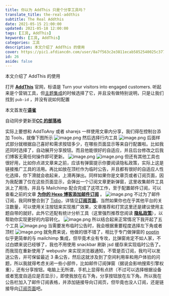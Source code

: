 ```yaml
---
title: 你以为 AddThis 只是个分享工具吗？
translate_title: the-real-addthis
subtitle: The Real Addthis
date: 2021-05-15 21:00:00
updated: 2021-05-18 12:00:00
tags: [工具, AddThis]
keywords: [工具, AddThis]
categories: 工具
description: 本文介绍了 AddThis 的使用
cover: https://pic1.afdiancdn.com/user/8a7f563c2e3811ecab5852540025c377/common/bbf0970587cfd0f4a654efda9c375844_w1920_h1080_s216.jpg
id: 26
aside: false
---
```


本文介绍了 AddThis 的使用

<!-- more -->

打开 [**AddThis**](https://www.addthis.com/) 官网，标语是 Turn your visitors into engaged customers. 听起来是个营销工具，但[主题集成](https://butterfly.js.org/posts/ceeb73f/#分享)的时候选择了它，并且没有做特别说明，只是让我们找到 `pub-id` ，并没有说如何配置

本文首发在[**语雀**](https://www.yuque.com/ccknbc/blog/24)

自动同步更新至[**CC 的部落格**](https://blog.ccknbc.cc/posts/the-real-addthis)

实际上要想和 AddToAny 或者 sharejs 一样使用文章内分享，我们得在控制台添加 Tools，就像下图所示
![image.png](https://cdn.nlark.com/yuque/0/2021/png/8391407/1621142780727-b0ba0833-f60e-4a95-bb23-2875dd54c3c2.png#crop=0&crop=0&crop=1&crop=1&height=719&id=ue75333d4&margin=%5Bobject%20Object%5D&name=image.png&originHeight=719&originWidth=1036&originalType=binary&ratio=1&rotation=0&showTitle=false&size=69605&status=done&style=none&title=&width=1036)
然后选择行内工具
![image.png](https://cdn.nlark.com/yuque/0/2021/png/8391407/1621142848618-8ff7ab42-7118-4161-9da3-77319203967a.png#crop=0&crop=0&crop=1&crop=1&height=808&id=udf8793a9&margin=%5Bobject%20Object%5D&name=image.png&originHeight=808&originWidth=1269&originalType=binary&ratio=1&rotation=0&showTitle=false&size=54618&status=done&style=none&title=&width=1269)
后面样式部分就根据自己喜好和需求按钮多少，在哪些页面显示等来自行配置啦。比如我还同时选择了，自动展开分享按钮。而且他能很好的自适应，并且后台修改之后我们博客无需任何操作即可更新。
![image.png](https://cdn.nlark.com/yuque/0/2021/png/8391407/1621143046263-9f6aafa6-32f0-4ff6-85e4-be1b7e375617.png#crop=0&crop=0&crop=1&crop=1&height=56&id=uc42770eb&margin=%5Bobject%20Object%5D&name=image.png&originHeight=56&originWidth=1020&originalType=binary&ratio=1&rotation=0&showTitle=false&size=9002&status=done&style=none&title=&width=1020)
![image.png](https://cdn.nlark.com/yuque/0/2021/png/8391407/1621143097471-85b42c6c-3561-4348-a164-f312328a598c.png#crop=0&crop=0&crop=1&crop=1&height=60&id=u37bce032&margin=%5Bobject%20Object%5D&name=image.png&originHeight=60&originWidth=457&originalType=binary&ratio=1&rotation=0&showTitle=false&size=5342&status=done&style=none&title=&width=457)
但还有其他工具也很好用，比如你点进文章来之前，应该有弹窗提示你要阅读隐私政策，实际上这是链接推广工具的活用。再比如放在顶栏作为临时公告，并且都有很好的自适应人性化选择，你下滑就会收起来，上滑再弹出。同样如果你是文章页或者订阅页面，因为我配置了仅在这些页面显示，会弹出一个订阅文章更新弹窗，这里收集邮件工具派上了用场，并且与 Mailchimp 配合完成了这项工作，至于配置邮件订阅，可以查看之前的文章 [**为你的 Hexo 博客添加邮件订阅**](/posts/add-email-subscription-to-your-hexo-blog/) 。
![image.png](https://cdn.nlark.com/yuque/0/2021/png/8391407/1621144135285-b67842b1-b8c9-47a5-bf51-5bbe3e4953d5.png#crop=0&crop=0&crop=1&crop=1&height=780&id=u06f3186e&margin=%5Bobject%20Object%5D&name=image.png&originHeight=780&originWidth=422&originalType=binary&ratio=1&rotation=0&showTitle=false&size=36857&status=done&style=none&title=&width=422)
不过为了邮件订阅，我同样整合到了 [Tidio](https://www.tidio.com/)，详情见[**订阅页面**](/sub)。当然如果你也在乎其他平台的关注数量，可以使用关注按钮来实现推广效果，文章推荐和打赏这里还是建议使用主题自带的就好。此外它还配有统计分析工具（这里强烈推荐您阅读 [**隐私政策**](/privacy-policy)），以帮助你实现更好的内容转化。
![image.png](https://cdn.nlark.com/yuque/0/2021/png/8391407/1621143646876-ecadedf5-be33-4048-a8b9-a1591f3e8fe2.png#crop=0&crop=0&crop=1&crop=1&height=3898&id=ufa0dc4e3&margin=%5Bobject%20Object%5D&name=image.png&originHeight=3898&originWidth=1584&originalType=binary&ratio=1&rotation=0&showTitle=false&size=279916&status=done&style=none&title=&width=1584)
所以结合起来正常情况下我开起了五个工具
![image.png](https://cdn.nlark.com/yuque/0/2021/png/8391407/1621144000308-6da07ca0-5aad-421f-a711-ac1d00aeefd7.png#crop=0&crop=0&crop=1&crop=1&height=1004&id=uf5bf2d57&margin=%5Bobject%20Object%5D&name=image.png&originHeight=1004&originWidth=1579&originalType=binary&ratio=1&rotation=0&showTitle=false&size=83395&status=done&style=none&title=&width=1579)
当需要发布临时公告时，我会根据重要程度选择左下角或者顶栏
![image.png](https://cdn.nlark.com/yuque/0/2021/png/8391407/1621144072301-650ffe7c-8331-4bc4-ab8e-a8870f62dce1.png#crop=0&crop=0&crop=1&crop=1&height=405&id=uca0d9fc5&margin=%5Bobject%20Object%5D&name=image.png&originHeight=405&originWidth=1583&originalType=binary&ratio=1&rotation=0&showTitle=false&size=32828&status=done&style=none&title=&width=1583)
就免费来说，他做的很不错了，相比于专门做弹窗的 [poptin](https://www.poptin.com/blog/zh/create-mailchimp-pop-ups-grow-email-list/) 似乎更简单的与 mailchimp 集成，但毕竟术业有专攻，比弹窗肯定不如人家，不过白嫖来说已经够了，我也不用使用 snackbar 刷新 jsd 缓存来实现临时公告了。
而我现在重新使用了 webpushr 来实现浏览器通知，不管是否订阅，我均可以发送公告，并可保留最近 3 条公告，然后这就涉及到了空间利用率和用户体验的问题，所以我就得考虑关闭一些小部件，比如邮件订阅弹窗（据说会影响搜索引擎权重），还有分享按钮。电脑上无所谓，手机上显得有点挤（不过可以选择根据设备或者宽度自适应是否显示），即使我放在右下角，分享按钮放在左下角。所以我在公告栏加入了邮件订阅表格，并添加链接导向订阅页，但毕竟也没人订阅，还是链接导向[订阅页面](/sub)吧。
